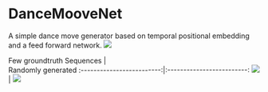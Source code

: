 # DanceMooveNet
A simple dance move generator based on temporal positional embedding and a feed forward network.
![](https://github.com/sandman002/DanceMooveNet/blob/main/anim/ss.gif)

Few groundtruth Sequences             |  
Randomly generated
:-------------------------:|:-------------------------:
![](https://github.com/sandman002/DanceMooveNet/blob/main/anim/gt.gif)  |  ![](https://github.com/sandman002/DanceMooveNet/blob/main/anim/pics.gif)




